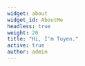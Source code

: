 ```yaml
---
widget: about
widget_id: AboutMe
headless: true
weight: 20
title: "Hi, I'm Tuyen."
active: true
author: admin
---
```

